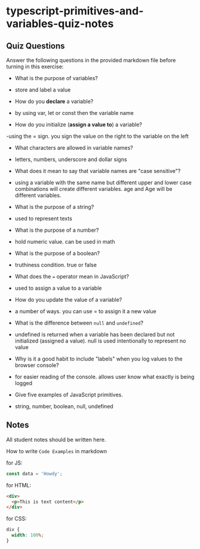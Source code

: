 # typescript-primitives-and-variables-quiz-notes

## Quiz Questions

Answer the following questions in the provided markdown file before turning in this exercise:

- What is the purpose of variables?

- store and label a value

- How do you **declare** a variable?

- by using var, let or const then the variable name

- How do you initialize (**assign a value to**) a variable?

-using the = sign. you sign the value on the right to the variable on the left

- What characters are allowed in variable names?

- letters, numbers, underscore and dollar signs

- What does it mean to say that variable names are "case sensitive"?

- using a variable with the same name but different upper and lower case combinations will create different variables. age and Age will be different variables.

- What is the purpose of a string?

- used to represent texts

- What is the purpose of a number?

- hold numeric value. can be used in math

- What is the purpose of a boolean?

- truthiness condition. true or false

- What does the `=` operator mean in JavaScript?

- used to assign a value to a variable

- How do you update the value of a variable?

- a number of ways. you can use = to assign it a new value

- What is the difference between `null` and `undefined`?

- undefined is returned when a variable has been declared but not initialized (assigned a value). null is used intentionally to represent no value

- Why is it a good habit to include "labels" when you log values to the browser console?

- for easier reading of the console. allows user know what exactly is being logged

- Give five examples of JavaScript primitives.

- string, number, boolean, null, undefined

## Notes

All student notes should be written here.

How to write `Code Examples` in markdown

for JS:

```javascript
const data = 'Howdy';
```

for HTML:

```html
<div>
  <p>This is text content</p>
</div>
```

for CSS:

```css
div {
  width: 100%;
}
```
